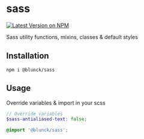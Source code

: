 # sass

[![Latest Version on NPM](https://img.shields.io/npm/v/@blunck/sass.svg?style=flat-square)](https://www.npmjs.com/package/@blunck/sass)

Sass utility functions, mixins, classes & default styles

## Installation
`npm i @blunck/sass`

## Usage
Override variables & import in your scss

```scss
// Override variables
$sass-antialiased-text: false;

@import '@blunck/sass';
```

